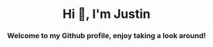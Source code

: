 <h1 align="center">Hi 👋, I'm Justin</h1>
<h3 align="center">Welcome to my Github profile, enjoy taking a look around!</h3>



